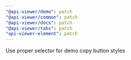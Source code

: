 ```yaml
---
"@api-viewer/demo": patch
"@api-viewer/common": patch
"@api-viewer/docs": patch
"@api-viewer/tabs": patch
"api-viewer-element": patch
---
```


Use proper selector for demo copy button styles
